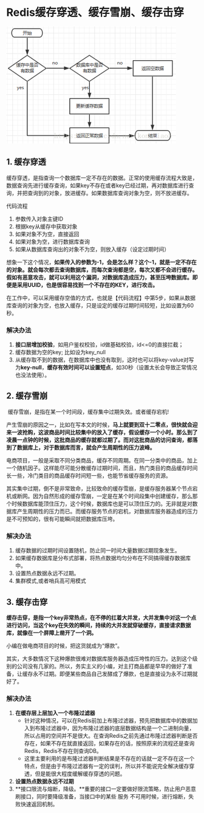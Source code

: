 # Redis缓存穿透、缓存雪崩、缓存击穿

![22809385645](https://raw.githubusercontent.com/daniuEvan/pictrues/main/Typora/70-20220228093856452.png)

## 1. 缓存穿透

​		 缓存穿透，是指查询一个数据库一定不存在的数据。正常的使用缓存流程大致是，数据查询先进行缓存查询，如果key不存在或者key已经过期，再对数据库进行查询，并把查询到的对象，放进缓存。如果数据库查询对象为空，则不放进缓存。 

代码流程

1. 参数传入对象主键ID
2. 根据key从缓存中获取对象
3. 如果对象不为空，直接返回
4. 如果对象为空，进行数据库查询
5. 如果从数据库查询出的对象不为空，则放入缓存（设定过期时间）

​        想象一下这个情况，**如果传入的参数为-1，会是怎么样？这个-1，就是一定不存在的对象。就会每次都去查询数据库，而每次查询都是空，每次又都不会进行缓存。假如有恶意攻击，就可以利用这个漏洞，对数据库造成压力，甚至压垮数据库。即便是采用UUID，也是很容易找到一个不存在的KEY，进行攻击。**

​        在工作中，可以采用缓存空值的方式，也就是【代码流程】中第5步，如果从数据库查询的对象为空，也放入缓存，只是设定的缓存过期时间较短，比如设置为60秒。

### 解决办法

1. **接口层增加校验**，如用户鉴权校验，id做基础校验，id<=0的直接拦截；
2. 缓存数据为空的key; 比如设为key_null
3. 从缓存取不到的数据，在数据库中也没有取到，这时也可以将key-value对写为**key-null**，**缓存有效时间可以设置短点**，如30秒（设置太长会导致正常情况也没法使用）。

##  2. **缓存雪崩** 

​        缓存雪崩，是指在某一个时间段，缓存集中过期失效。或者缓存宕机!

​        产生雪崩的原因之一，比如在写本文的时候，**马上就要到双十二零点，很快就会迎来一波抢购，这波商品时间比较集中的放入了缓存，假设缓存一个小时。那么到了凌晨一点钟的时候，这批商品的缓存就都过期了。而对这批商品的访问查询，都落到了数据库上，对于数据库而言，就会产生周期性的压力波峰。**

​        电商项目，一般是采取不同分类商品，缓存不同周期。在同一分类中的商品，加上一个随机因子。这样能尽可能分散缓存过期时间，而且，热门类目的商品缓存时间长一些，冷门类目的商品缓存时间短一些，也能节省缓存服务的资源。

 其实集中过期，倒不是非常致命，比较致命的缓存雪崩，是缓存服务器某个节点宕机或断网。因为自然形成的缓存雪崩，一定是在某个时间段集中创建缓存，那么那个时候数据库能顶住压力，这个时候，数据库也是可以顶住压力的。无非就是对数据库产生周期性的压力而已。而缓存服务节点的宕机，对数据库服务器造成的压力是不可预知的，很有可能瞬间就把数据库压垮。 

### 解决办法

1. 缓存数据的过期时间设置随机，防止同一时间大量数据过期现象发生。
2. 如果缓存数据库是分布式部署，将热点数据均匀分布在不同搞得缓存数据库中。
3. 设置热点数据永远不过期。
3. 集群模式,或者哨兵高可用模式

## 3. **缓存击穿**

**缓存击穿，是指一个key非常热点，在不停的扛着大并发，大并发集中对这一个点进行访问，当这个key在失效的瞬间，持续的大并发就穿破缓存，直接请求数据库，就像在一个屏障上凿开了一个洞。**

小编在做电商项目的时候，把这货就成为“爆款”。

其实，大多数情况下这种爆款很难对数据库服务器造成压垮性的压力。达到这个级别的公司没有几家的。所以，务实主义的小编，对主打商品都是早早的做好了准备，让缓存永不过期。即便某些商品自己发酵成了爆款，也是直接设为永不过期就好了。

### 解决办法

1. **在缓存层上层加入一个布隆过滤器**
   - 针对这种情况，可以在Redis前加上布隆过滤器，预先把数据库中的数据加入到布隆过滤器中，因为布隆过滤器的底层数据结构是一个二进制向量，所以占用的空间并不是很大。在查询Redis之前先通过布隆过滤器判断是否存在，如果不存在就直接返回，如果存在的话，按照原来的流程还是查询Redis，Redis不存在则查询DB。
   - 这里主要利用的是布隆过滤器判断结果是不存在的话就一定不存在这一个特点，但是由于布隆过滤器有一定的误判，所以并不能说完全解决缓存穿透，但是能很大程度缓解缓存穿透的问题。
2. **设置热点数据永远不过期**
3. **接口限流与熔断，降级。**重要的接口一定要做好限流策略，防止用户恶意刷接口，同时要降级准备，当接口中的某些 服务 不可用时候，进行熔断，失败快速返回机制。
